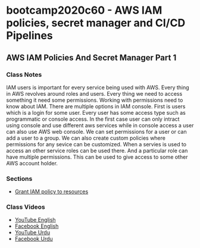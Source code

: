 # bootcamp2020c60 - AWS IAM policies, secret manager and CI/CD Pipelines

## AWS IAM Policies And Secret Manager Part 1

### Class Notes

IAM users is important for every service being used with AWS. Every thing in AWS revolves around roles and users. Every thing we need to access something it need some permissions. Working with permissions need to know about IAM. There are multiple options in IAM console. First is users which is a login for some user. Every user has some access type such as programmatic or console access. In the first case user can only intract using console and use different aws services while in console access a user can also use AWS web console. We can set permissions for a user or can add a user to a group.
We can also create custom policies where permissions for any sevice can be customized. When a servies is used to access an other service roles can be used there. And a particular role can have multiple permissions. This can be used to give access to some other AWS account holder.

### Sections

- [Grant IAM policy to resources](./step12_grant_iam_policy_to_resources)

### Class Videos

- [YouTube English](https://www.youtube.com/watch?v=geV-TV7kTgE&ab_channel=PanacloudServerlessSaaSTraining)
- [Facebook English](https://www.facebook.com/zeeshanhanif/videos/10225434631997604)
- [YouTube Urdu](https://www.youtube.com/watch?v=AHam583oT7c)
- [Facebook Urdu](https://www.facebook.com/zeeshanhanif/videos/10225444019552287)
